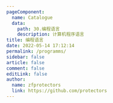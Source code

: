 ```yaml
---
pageComponent:
  name: Catalogue
  data:
    path: 30.编程语言
    description: 计算机程序语言
title: 编程语言
date: 2022-05-14 17:12:14
permalink: /programms/
sidebar: false
article: false
comment: false
editLink: false
author: 
  name: zfprotectors
  link: https://github.com/protectors
---
```

